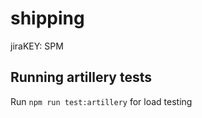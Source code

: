 # shipping

jiraKEY: SPM

## Running artillery tests

Run `npm run test:artillery` for load testing
